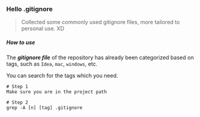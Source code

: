 ### Hello .gitignore

> Collected some commonly used gitignore files, more tailored to personal use. XD



##### How to use

The ***gitignore file*** of the repository has already been categorized based on tags, such as `Idea`, `mac`, `windows`, etc.

You can search for the tags which you need.

```shell
# Step 1
Make sure you are in the project path

# Step 2
grep -A [n] [tag] .gitignore
```





